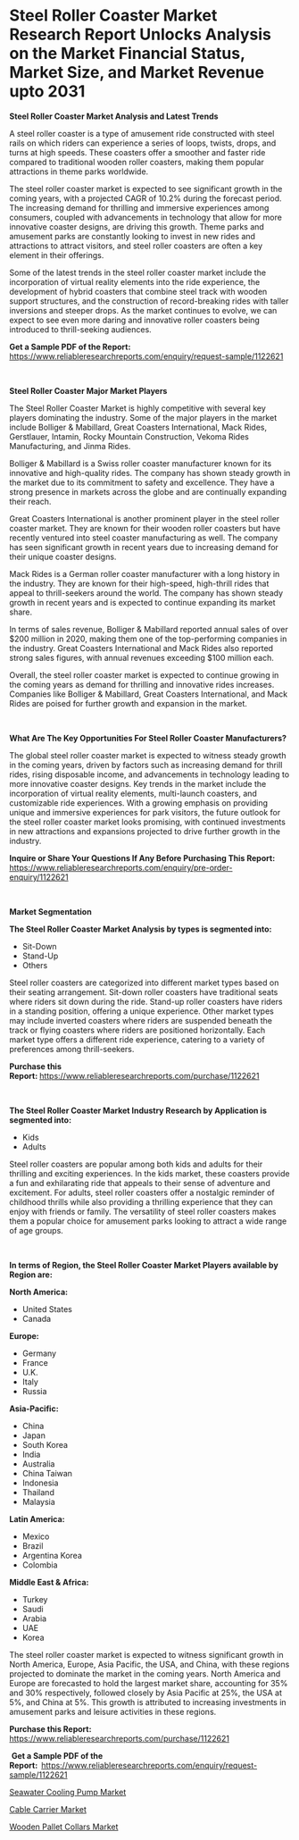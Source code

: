 <p><h1>Steel Roller Coaster Market Research Report Unlocks Analysis on the Market Financial Status, Market Size, and Market Revenue upto 2031</h1></p><p><strong>Steel Roller Coaster Market Analysis and Latest Trends</strong></p>
<p><p>A steel roller coaster is a type of amusement ride constructed with steel rails on which riders can experience a series of loops, twists, drops, and turns at high speeds. These coasters offer a smoother and faster ride compared to traditional wooden roller coasters, making them popular attractions in theme parks worldwide.</p><p>The steel roller coaster market is expected to see significant growth in the coming years, with a projected CAGR of 10.2% during the forecast period. The increasing demand for thrilling and immersive experiences among consumers, coupled with advancements in technology that allow for more innovative coaster designs, are driving this growth. Theme parks and amusement parks are constantly looking to invest in new rides and attractions to attract visitors, and steel roller coasters are often a key element in their offerings.</p><p>Some of the latest trends in the steel roller coaster market include the incorporation of virtual reality elements into the ride experience, the development of hybrid coasters that combine steel track with wooden support structures, and the construction of record-breaking rides with taller inversions and steeper drops. As the market continues to evolve, we can expect to see even more daring and innovative roller coasters being introduced to thrill-seeking audiences.</p></p>
<p><strong>Get a Sample PDF of the Report:&nbsp;</strong> <a href="https://www.reliableresearchreports.com/enquiry/request-sample/1122621">https://www.reliableresearchreports.com/enquiry/request-sample/1122621</a></p>
<p>&nbsp;</p>
<p><strong>Steel Roller Coaster Major Market Players</strong></p>
<p><p>The Steel Roller Coaster Market is highly competitive with several key players dominating the industry. Some of the major players in the market include Bolliger & Mabillard, Great Coasters International, Mack Rides, Gerstlauer, Intamin, Rocky Mountain Construction, Vekoma Rides Manufacturing, and Jinma Rides.</p><p>Bolliger & Mabillard is a Swiss roller coaster manufacturer known for its innovative and high-quality rides. The company has shown steady growth in the market due to its commitment to safety and excellence. They have a strong presence in markets across the globe and are continually expanding their reach.</p><p>Great Coasters International is another prominent player in the steel roller coaster market. They are known for their wooden roller coasters but have recently ventured into steel coaster manufacturing as well. The company has seen significant growth in recent years due to increasing demand for their unique coaster designs.</p><p>Mack Rides is a German roller coaster manufacturer with a long history in the industry. They are known for their high-speed, high-thrill rides that appeal to thrill-seekers around the world. The company has shown steady growth in recent years and is expected to continue expanding its market share.</p><p>In terms of sales revenue, Bolliger & Mabillard reported annual sales of over $200 million in 2020, making them one of the top-performing companies in the industry. Great Coasters International and Mack Rides also reported strong sales figures, with annual revenues exceeding $100 million each.</p><p>Overall, the steel roller coaster market is expected to continue growing in the coming years as demand for thrilling and innovative rides increases. Companies like Bolliger & Mabillard, Great Coasters International, and Mack Rides are poised for further growth and expansion in the market.</p></p>
<p>&nbsp;</p>
<p><strong>What Are The Key Opportunities For Steel Roller Coaster Manufacturers?</strong></p>
<p><p>The global steel roller coaster market is expected to witness steady growth in the coming years, driven by factors such as increasing demand for thrill rides, rising disposable income, and advancements in technology leading to more innovative coaster designs. Key trends in the market include the incorporation of virtual reality elements, multi-launch coasters, and customizable ride experiences. With a growing emphasis on providing unique and immersive experiences for park visitors, the future outlook for the steel roller coaster market looks promising, with continued investments in new attractions and expansions projected to drive further growth in the industry.</p></p>
<p><strong>Inquire or Share Your Questions If Any Before Purchasing This Report:</strong> <a href="https://www.reliableresearchreports.com/enquiry/pre-order-enquiry/1122621">https://www.reliableresearchreports.com/enquiry/pre-order-enquiry/1122621</a></p>
<p>&nbsp;</p>
<p><strong>Market Segmentation</strong></p>
<p><strong>The Steel Roller Coaster Market Analysis by types is segmented into:</strong></p>
<p><ul><li>Sit-Down</li><li>Stand-Up</li><li>Others</li></ul></p>
<p><p>Steel roller coasters are categorized into different market types based on their seating arrangement. Sit-down roller coasters have traditional seats where riders sit down during the ride. Stand-up roller coasters have riders in a standing position, offering a unique experience. Other market types may include inverted coasters where riders are suspended beneath the track or flying coasters where riders are positioned horizontally. Each market type offers a different ride experience, catering to a variety of preferences among thrill-seekers.</p></p>
<p><strong>Purchase this Report:&nbsp;</strong><a href="https://www.reliableresearchreports.com/purchase/1122621">https://www.reliableresearchreports.com/purchase/1122621</a></p>
<p>&nbsp;</p>
<p><strong>The Steel Roller Coaster Market Industry Research by Application is segmented into:</strong></p>
<p><ul><li>Kids</li><li>Adults</li></ul></p>
<p><p>Steel roller coasters are popular among both kids and adults for their thrilling and exciting experiences. In the kids market, these coasters provide a fun and exhilarating ride that appeals to their sense of adventure and excitement. For adults, steel roller coasters offer a nostalgic reminder of childhood thrills while also providing a thrilling experience that they can enjoy with friends or family. The versatility of steel roller coasters makes them a popular choice for amusement parks looking to attract a wide range of age groups.</p></p>
<p>&nbsp;</p>
<p><strong>In terms of Region, the Steel Roller Coaster Market Players available by Region are:</strong></p>
<p>
    <p> <strong> North America: </strong>
        <ul>
            <li>United States</li>
            <li>Canada</li>
        </ul>
        </p> 
    <p> <strong> Europe: </strong>
        <ul>
            <li>Germany</li>
            <li>France</li>
            <li>U.K.</li>
            <li>Italy</li>
            <li>Russia</li>
        </ul>
        </p> 
    <p> <strong> Asia-Pacific: </strong>
        <ul>
            <li>China</li>
            <li>Japan</li>
            <li>South Korea</li>
            <li>India</li>
            <li>Australia</li>
            <li>China Taiwan</li>
            <li>Indonesia</li>
            <li>Thailand</li>
            <li>Malaysia</li>
        </ul>
        </p> 
    <p> <strong> Latin America: </strong>
        <ul>
            <li>Mexico</li>
            <li>Brazil</li>
            <li>Argentina Korea</li>
            <li>Colombia</li>
        </ul>
        </p> 
    <p> <strong> Middle East & Africa: </strong>
        <ul>
            <li>Turkey</li>
            <li>Saudi</li>
            <li>Arabia</li>
            <li>UAE</li>
            <li>Korea</li>
        </ul>
    </p>
    </p>
<p><p>The steel roller coaster market is expected to witness significant growth in North America, Europe, Asia Pacific, the USA, and China, with these regions projected to dominate the market in the coming years. North America and Europe are forecasted to hold the largest market share, accounting for 35% and 30% respectively, followed closely by Asia Pacific at 25%, the USA at 5%, and China at 5%. This growth is attributed to increasing investments in amusement parks and leisure activities in these regions.</p></p>
<p><strong>Purchase this Report: </strong><a href="https://www.reliableresearchreports.com/purchase/1122621">https://www.reliableresearchreports.com/purchase/1122621</a></p>
<p>&nbsp;<strong>Get a Sample PDF of the Report:&nbsp;&nbsp;</strong><a href="https://www.reliableresearchreports.com/enquiry/request-sample/1122621">https://www.reliableresearchreports.com/enquiry/request-sample/1122621</a></p>
<p><strong></strong></p>
<p><p><a href="https://view.publitas.com/reportprime-1/seawater-cooling-pump-market-with-the-goal-of-estimating-the-market-size-and-future-growth-potential-of-various-market-segments-based-on-component-applications-end-user-and-region/">Seawater Cooling Pump Market</a></p><p><a href="https://view.publitas.com/reportprime-1/cable-carrier-market-size-share-trends-analysis-report-by-application-regional-outlook-competitive-strategies-and-segment-forecasts-2023-2030/">Cable Carrier Market</a></p><p><a href="https://view.publitas.com/reportprime-1/wooden-pallet-collars-market-analysis-and-market-size-global-industry-overview-market-segmentation-and-forecast-2023-to-2030/">Wooden Pallet Collars Market</a></p></p>